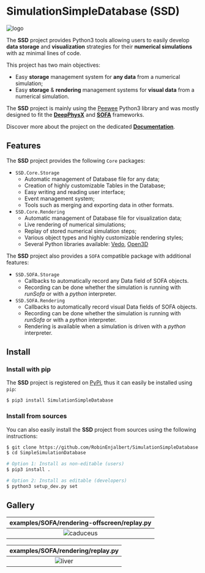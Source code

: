 # SimulationSimpleDatabase (SSD)

![logo](docs/src/_static/images/logo.svg)

The **SSD** project provides Python3 tools allowing users to easily develop **data storage** and **visualization** 
strategies for their **numerical simulations** with az minimal lines of code.

This project has two main objectives:
* Easy **storage** management system for **any data** from a numerical simulation;
* Easy **storage** & **rendering** management systems for **visual data** from a numerical simulation.

The **SSD** project is mainly using the [Peewee](http://docs.peewee-orm.com/en/latest/) Python3 library and was mostly 
designed to fit the [**DeepPhysX**](https://github.com/mimesis-inria/DeepPhysX) and 
[**SOFA**](https://www.sofa-framework.org/) frameworks.

Discover more about the project on the dedicated 
[**Documentation**](https://simulationsimpledatabase.readthedocs.io/en/latest/).

## Features

The **SSD** project provides the following `Core` packages:
* `SSD.Core.Storage`
  * Automatic management of Database file for any data;
  * Creation of highly customizable Tables in the Database;
  * Easy writing and reading user interface; 
  * Event management system;
  * Tools such as merging and exporting data in other formats.
* `SSD.Core.Rendering`
  * Automatic management of Database file for visualization data;
  * Live rendering of numerical simulations;
  * Replay of stored numerical simulation steps;
  * Various object types and highly customizable rendering styles;
  * Several Python libraries available: [Vedo](https://vedo.embl.es/), [Open3D](http://www.open3d.org/)

The **SSD** project also provides a `SOFA` compatible package with additional features:
* `SSD.SOFA.Storage`
  * Callbacks to automatically record any Data field of SOFA objects.
  * Recording can be done whether the simulation is running with *runSofa* or with a *python* interpreter.
* `SSD.SOFA.Rendering`
  * Callbacks to automatically record visual Data fields of SOFA objects.
  * Recording can be done whether the simulation is running with *runSofa* or with a *python* interpreter.
  * Rendering is available when a simulation is driven with a *python* interpreter.


## Install

### Install with pip

The **SSD** project is registered on [PyPi]('https://pypi.org/project/SimulationSimpleDatabase/), thus it can easily 
be installed using `pip`:

``` bash
$ pip3 install SimulationSimpleDatabase
```

### Install from sources

You can also easily install the **SSD** project from sources using the following instructions:

``` bash
$ git clone https://github.com/RobinEnjalbert/SimulationSimpleDatabase.git
$ cd SimpleSimulationDatabase

# Option 1: Install as non-editable (users)
$ pip3 install .

# Option 2: Install as editable (developers)
$ python3 setup_dev.py set
```


## Gallery

|      **examples/SOFA/rendering-offscreen/replay.py**      |
|:---------------------------------------------------------:|
| ![caduceus](docs/src/_static/images/gallery_caduceus.png) |

|        **examples/SOFA/rendering/replay.py**        |
|:---------------------------------------------------:|
| ![liver](docs/src/_static/images/gallery_liver.png) |